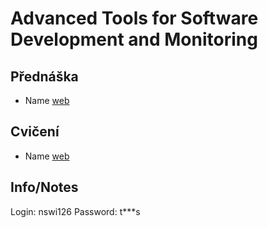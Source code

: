 # Advanced Tools for Software Development and Monitoring

## Přednáška

- Name [web]()

## Cvičení

- Name [web]()


## Info/Notes

Login: nswi126
Password: t***s